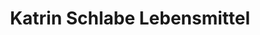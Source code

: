 ---
title: "Katrin Schlabe Lebensmittel"
url: /siehdichum/katrin-schlabe-lebensmittel/
shop: Lebensmittel
---